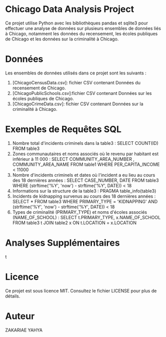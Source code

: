 # Chicago Data Analysis Project

Ce projet utilise Python avec les bibliothèques pandas et sqlite3 pour effectuer une analyse de données sur plusieurs ensembles de données liés à Chicago, notamment les données du recensement, les écoles publiques de Chicago et les données sur la criminalité à Chicago.
# Données
Les ensembles de données utilisés dans ce projet sont les suivants :

1. [ChicagoCensusData.csv]: fichier CSV contenant Données du recensement de Chicago.
2. [ChicagoPublicSchools.csv]:fichier CSV contenant Données sur les écoles publiques de Chicago.
3. [ChicagoCrimeData.csv]: fichier CSV contenant Données sur la criminalité à Chicago.

# Exemples de Requêtes SQL
1. Nombre total d'incidents criminels dans la table3 :
    SELECT COUNT(ID) FROM table3
2. Zones communautaires et noms associés où le revenu par habitant est inférieur à 11 000 :
    SELECT COMMUNITY_AREA_NUMBER , COMMUNITY_AREA_NAME  FROM table1 WHERE PER_CAPITA_INCOME < 11000
3. Nombre d'incidents criminels et dates où l'incident a eu lieu au cours des 18 dernières années :
    SELECT CASE_NUMBER, DATE FROM table3 WHERE (strftime('%Y', 'now') - strftime('%Y', DATE)) < 18
4. Informations sur la structure de la table3 :
    PRAGMA table_info(table3)
5. Incidents de kidnapping survenus au cours des 18 dernières années :
    SELECT * FROM table3 WHERE PRIMARY_TYPE = 'KIDNAPPING' AND (strftime('%Y', 'now') - strftime('%Y', DATE)) < 18
6. Types de criminalité (PRIMARY_TYPE) et noms d'écoles associés (NAME_OF_SCHOOL) :
    SELECT t.PRIMARY_TYPE, x.NAME_OF_SCHOOL FROM table3 t JOIN table2 x ON t.LOCATION = x.LOCATION

# Analyses Supplémentaires
t
# Licence
Ce projet est sous licence MIT. Consultez le fichier LICENSE pour plus de détails.
# Auteur
ZAKARIAE YAHYA 

